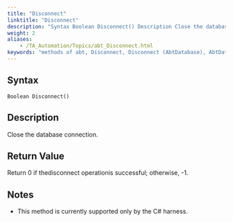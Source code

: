 ```yaml
--- 
title: "Disconnect"
linktitle: "Disconnect"
description: "Syntax Boolean Disconnect() Description Close the database connection. Return Value Return 0 if the disconnect operation is successful; otherwise, -1 . Notes This method is currently supported only by ..."
weight: 2
aliases: 
    - /TA_Automation/Topics/abt_Disconnect.html
keywords: "methods of abt, Disconnect, Disconnect (AbtDatabase), AbtDatabase, disconnect, abtdatabase disconnect, disconnect from database, close database connection, terminate database connection"
---
```


## Syntax

`Boolean Disconnect()`

## Description  

Close the database connection.

## Return Value  

Return 0 if thedisconnect operationis successful; otherwise, -1.

## Notes

-   This method is currently supported only by the C\# harness.




